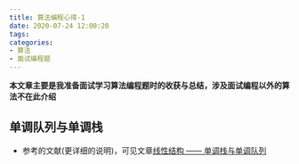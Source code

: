 ```yaml
---
title: 算法编程心得-1
date: 2020-07-24 12:00:20
tags:
categories:
- 算法
- 面试编程题
---
```


**本文章主要是我准备面试学习算法编程题时的收获与总结，涉及面试编程以外的算法不在此介绍**

<!-- more-->

## 单调队列与单调栈

+ 参考的文献(更详细的说明)，可见文章[线性结构 —— 单调栈与单调队列](https://blog.csdn.net/u011815404/article/details/86896303)